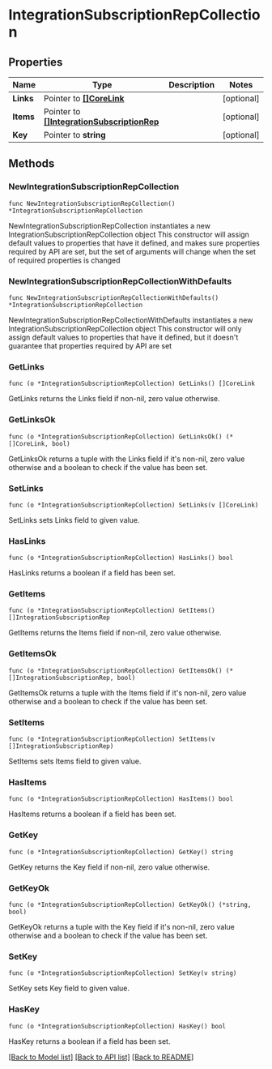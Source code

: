 # IntegrationSubscriptionRepCollection

## Properties

Name | Type | Description | Notes
------------ | ------------- | ------------- | -------------
**Links** | Pointer to [**[]CoreLink**](CoreLink.md) |  | [optional] 
**Items** | Pointer to [**[]IntegrationSubscriptionRep**](IntegrationSubscriptionRep.md) |  | [optional] 
**Key** | Pointer to **string** |  | [optional] 

## Methods

### NewIntegrationSubscriptionRepCollection

`func NewIntegrationSubscriptionRepCollection() *IntegrationSubscriptionRepCollection`

NewIntegrationSubscriptionRepCollection instantiates a new IntegrationSubscriptionRepCollection object
This constructor will assign default values to properties that have it defined,
and makes sure properties required by API are set, but the set of arguments
will change when the set of required properties is changed

### NewIntegrationSubscriptionRepCollectionWithDefaults

`func NewIntegrationSubscriptionRepCollectionWithDefaults() *IntegrationSubscriptionRepCollection`

NewIntegrationSubscriptionRepCollectionWithDefaults instantiates a new IntegrationSubscriptionRepCollection object
This constructor will only assign default values to properties that have it defined,
but it doesn't guarantee that properties required by API are set

### GetLinks

`func (o *IntegrationSubscriptionRepCollection) GetLinks() []CoreLink`

GetLinks returns the Links field if non-nil, zero value otherwise.

### GetLinksOk

`func (o *IntegrationSubscriptionRepCollection) GetLinksOk() (*[]CoreLink, bool)`

GetLinksOk returns a tuple with the Links field if it's non-nil, zero value otherwise
and a boolean to check if the value has been set.

### SetLinks

`func (o *IntegrationSubscriptionRepCollection) SetLinks(v []CoreLink)`

SetLinks sets Links field to given value.

### HasLinks

`func (o *IntegrationSubscriptionRepCollection) HasLinks() bool`

HasLinks returns a boolean if a field has been set.

### GetItems

`func (o *IntegrationSubscriptionRepCollection) GetItems() []IntegrationSubscriptionRep`

GetItems returns the Items field if non-nil, zero value otherwise.

### GetItemsOk

`func (o *IntegrationSubscriptionRepCollection) GetItemsOk() (*[]IntegrationSubscriptionRep, bool)`

GetItemsOk returns a tuple with the Items field if it's non-nil, zero value otherwise
and a boolean to check if the value has been set.

### SetItems

`func (o *IntegrationSubscriptionRepCollection) SetItems(v []IntegrationSubscriptionRep)`

SetItems sets Items field to given value.

### HasItems

`func (o *IntegrationSubscriptionRepCollection) HasItems() bool`

HasItems returns a boolean if a field has been set.

### GetKey

`func (o *IntegrationSubscriptionRepCollection) GetKey() string`

GetKey returns the Key field if non-nil, zero value otherwise.

### GetKeyOk

`func (o *IntegrationSubscriptionRepCollection) GetKeyOk() (*string, bool)`

GetKeyOk returns a tuple with the Key field if it's non-nil, zero value otherwise
and a boolean to check if the value has been set.

### SetKey

`func (o *IntegrationSubscriptionRepCollection) SetKey(v string)`

SetKey sets Key field to given value.

### HasKey

`func (o *IntegrationSubscriptionRepCollection) HasKey() bool`

HasKey returns a boolean if a field has been set.


[[Back to Model list]](../README.md#documentation-for-models) [[Back to API list]](../README.md#documentation-for-api-endpoints) [[Back to README]](../README.md)


